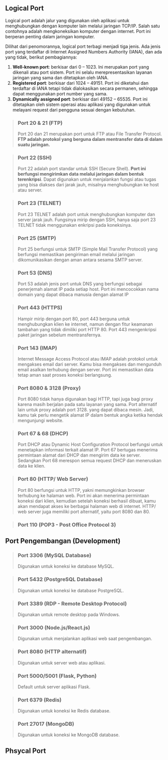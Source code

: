 ## Logical Port

Logical port adalah jalur yang digunakan oleh aplikasi untuk menghubungkan dengan komputer lain melalui jaringan TCP/IP. Salah satu contohnya adalah mengkoneksikan komputer dengan internet. Port ini berperan penting dalam jaringan komputer.

Dilihat dari penomorannya, logical port terbagi menjadi tiga jenis. Ada jenis port yang terdaftar di Internet Assigned Numbers Authority (IANA), dan ada yang tidak, berikut pembagiannya:

1. **Well-known port**: berkisar dari 0 – 1023. Ini merupakan port yang dikenali atau port sistem. Port ini selalu merepresentasikan layanan jaringan yang sama dan ditetapkan oleh IANA.
2. **Registered port**: berkisar dari 1024 – 49151. Port ini diketahui dan terdaftar di IANA tetapi tidak dialokasikan secara permanen, sehingga dapat menggunakan port number yang sama.
3. **Dynamically assigned port**: berkisar dari 49152 – 65535. Port ini ditetapkan oleh sistem operasi atau aplikasi yang digunakan untuk melayani request dari pengguna sesuai dengan kebutuhan.

> ### Port 20 & 21 (FTP)
>
> Port 20 dan 21 merupakan port untuk FTP atau File Transfer Protocol. **FTP adalah protokol yang berguna dalam mentransfer data di dalam suatu jaringan.**

> ### Port 22 (SSH)
>
> Port 22 adalah port standar untuk SSH (Secure Shell). **Port ini berfungsi mengirimkan data melalui jaringan dalam bentuk terenkripsi**. Dapat digunakan untuk menjalankan fungsi atau tugas yang bisa diakses dari jarak jauh, misalnya menghubungkan ke host atau server.

> ### Port 23 (TELNET)
>
> Port 23 TELNET adalah port untuk menghubungkan komputer dan server jarak jauh. Fungsinya mirip dengan SSH, hanya saja port 23 TELNET tidak menggunakan enkripsi pada koneksinya.

> ### Port 25 (SMTP)
>
> Port 25 berfungsi untuk SMTP (Simple Mail Transfer Protocol) yang berfungsi memastikan pengiriman email melalui jaringan dikomunikasikan dengan aman antara sesama SMTP server.

> ### Port 53 (DNS)
>
> Port 53 adalah jenis port untuk DNS yang berfungsi sebagai penerjemah alamat IP pada setiap host. Port ini mencocokkan nama domain yang dapat dibaca manusia dengan alamat IP

> ### Port 443 (HTTPS)
>
> Hampir mirip dengan port 80, port 443 berguna untuk menghubungkan klien ke internet, namun dengan fitur keamanan tambahan yang tidak dimiliki port HTTP 80. Port 443 mengenkripsi paket jaringan sebelum mentransfernya.

> ### Port 143 (IMAP)
>
> Internet Message Access Protocol atau IMAP adalah protokol untuk mengakses email dari server. Kamu bisa mengakses dan mengunduh email asalkan terhubung dengan server. Port ini memastikan data tetap aman saat proses koneksi berlangsung.

> ### Port 8080 & 3128 (Proxy)
>
> Port 8080 tidak hanya digunakan bagi HTTP, tapi juga bagi proxy karena masih berjalan pada satu layanan yang sama. Port alternatif lain untuk proxy adalah port 3128. yang dapat dibaca mesin. Jadi, kamu tak perlu mengetik alamat IP dalam bentuk angka ketika hendak mengunjungi website.

> ### Port 67 & 68 (DHCP)
>
> Port DHCP atau Dynamic Host Configuration Protocol berfungsi untuk menetapkan informasi terkait alamat IP. Port 67 bertugas menerima permintaan alamat dari DHCP dan mengirim data ke server. Sedangkan Port 68 merespon semua request DHCP dan meneruskan data ke klien.

> ### Port 80 (HTTP/ Web Server)
>
> Port 80 berfungsi untuk HTTP, yakni memungkinkan browser terhubung ke halaman web. Port ini akan menerima permintaan koneksi dari klien, kemudian setelah koneksi berhasil dibuat, kamu akan mendapat akses ke berbagai halaman web di internet. HTTP/ web server juga memiliki port alternatif, yaitu port 8080 dan 80.

> ### Port 110 (POP3 - Post Office Protocol 3)

## Port Pengembangan (Development)

> ### Port 3306 (MySQL Database)
>
> Digunakan untuk koneksi ke database MySQL.

> ### Port 5432 (PostgreSQL Database)
>
> Digunakan untuk koneksi ke database PostgreSQL.

> ### Port 3389 (RDP - Remote Desktop Protocol)
>
> Digunakan untuk remote desktop pada Windows.

> ### Port 3000 (Node.js/React.js)
>
> Digunakan untuk menjalankan aplikasi web saat pengembangan.

> ### Port 8080 (HTTP alternatif)
>
> Digunakan untuk server web atau aplikasi.

> ### Port 5000/5001 (Flask, Python)
>
> Default untuk server aplikasi Flask.

> ### Port 6379 (Redis)
>
> Digunakan untuk koneksi ke Redis database.

> ### Port 27017 (MongoDB)
>
> Digunakan untuk koneksi ke MongoDB database.

## Phsycal Port
